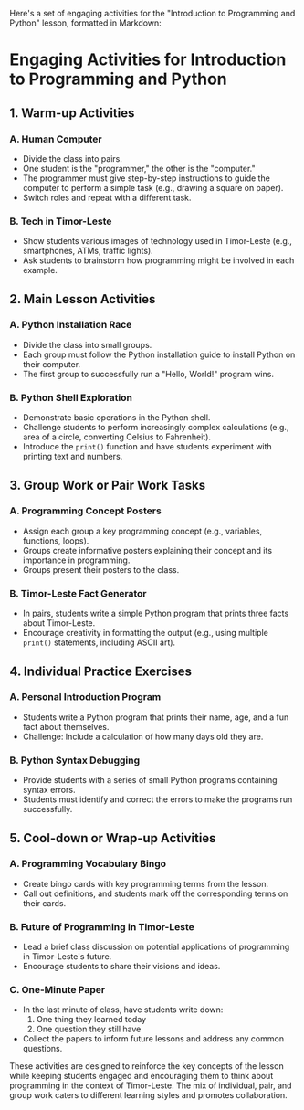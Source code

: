 Here's a set of engaging activities for the "Introduction to Programming and Python" lesson, formatted in Markdown:

# Engaging Activities for Introduction to Programming and Python

## 1. Warm-up Activities

### A. Human Computer
- Divide the class into pairs.
- One student is the "programmer," the other is the "computer."
- The programmer must give step-by-step instructions to guide the computer to perform a simple task (e.g., drawing a square on paper).
- Switch roles and repeat with a different task.

### B. Tech in Timor-Leste
- Show students various images of technology used in Timor-Leste (e.g., smartphones, ATMs, traffic lights).
- Ask students to brainstorm how programming might be involved in each example.

## 2. Main Lesson Activities

### A. Python Installation Race
- Divide the class into small groups.
- Each group must follow the Python installation guide to install Python on their computer.
- The first group to successfully run a "Hello, World!" program wins.

### B. Python Shell Exploration
- Demonstrate basic operations in the Python shell.
- Challenge students to perform increasingly complex calculations (e.g., area of a circle, converting Celsius to Fahrenheit).
- Introduce the `print()` function and have students experiment with printing text and numbers.

## 3. Group Work or Pair Work Tasks

### A. Programming Concept Posters
- Assign each group a key programming concept (e.g., variables, functions, loops).
- Groups create informative posters explaining their concept and its importance in programming.
- Groups present their posters to the class.

### B. Timor-Leste Fact Generator
- In pairs, students write a simple Python program that prints three facts about Timor-Leste.
- Encourage creativity in formatting the output (e.g., using multiple `print()` statements, including ASCII art).

## 4. Individual Practice Exercises

### A. Personal Introduction Program
- Students write a Python program that prints their name, age, and a fun fact about themselves.
- Challenge: Include a calculation of how many days old they are.

### B. Python Syntax Debugging
- Provide students with a series of small Python programs containing syntax errors.
- Students must identify and correct the errors to make the programs run successfully.

## 5. Cool-down or Wrap-up Activities

### A. Programming Vocabulary Bingo
- Create bingo cards with key programming terms from the lesson.
- Call out definitions, and students mark off the corresponding terms on their cards.

### B. Future of Programming in Timor-Leste
- Lead a brief class discussion on potential applications of programming in Timor-Leste's future.
- Encourage students to share their visions and ideas.

### C. One-Minute Paper
- In the last minute of class, have students write down:
  1. One thing they learned today
  2. One question they still have
- Collect the papers to inform future lessons and address any common questions.

These activities are designed to reinforce the key concepts of the lesson while keeping students engaged and encouraging them to think about programming in the context of Timor-Leste. The mix of individual, pair, and group work caters to different learning styles and promotes collaboration.